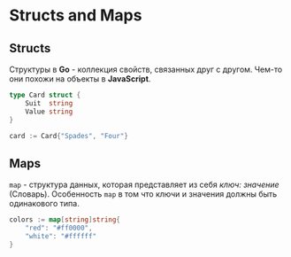# Structs and Maps

## Structs

Структуры в **Go** - коллекция свойств, связанных друг с другом. Чем-то они похожи на объекты в **JavaScript**.

```go
type Card struct {
	Suit  string
	Value string
}

card := Card{"Spades", "Four"}
```

## Maps

`map` - структура данных, которая представляет из себя *ключ: значение* (Словарь). Особенность `map` в том что ключи и значения должны быть одинакового типа.

```go
colors := map[string]string{
	"red": "#ff0000",
	"white": "#ffffff"
}
```